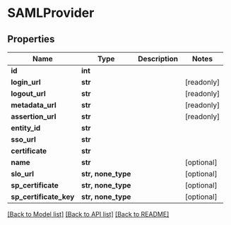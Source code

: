 # SAMLProvider


## Properties

Name | Type | Description | Notes
------------ | ------------- | ------------- | -------------
**id** | **int** |  | 
**login_url** | **str** |  | [readonly] 
**logout_url** | **str** |  | [readonly] 
**metadata_url** | **str** |  | [readonly] 
**assertion_url** | **str** |  | [readonly] 
**entity_id** | **str** |  | 
**sso_url** | **str** |  | 
**certificate** | **str** |  | 
**name** | **str** |  | [optional] 
**slo_url** | **str, none_type** |  | [optional] 
**sp_certificate** | **str, none_type** |  | [optional] 
**sp_certificate_key** | **str, none_type** |  | [optional] 

[[Back to Model list]](../#documentation-for-models) [[Back to API list]](../#documentation-for-api-endpoints) [[Back to README]](../)


